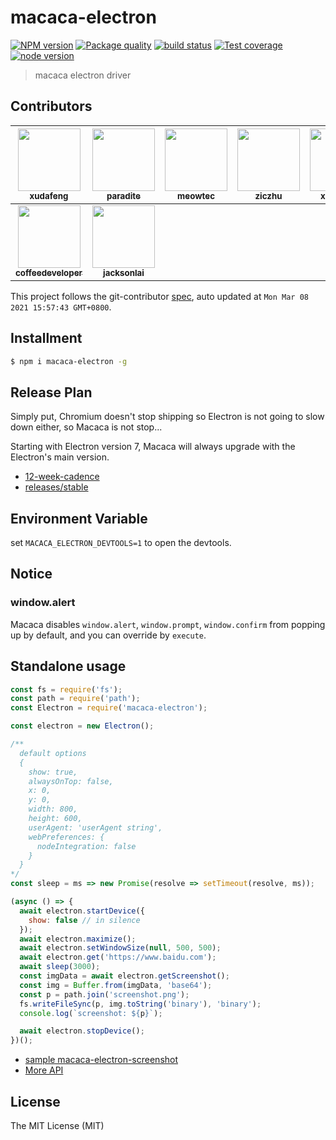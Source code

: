 # macaca-electron

[![NPM version][npm-image]][npm-url]
[![Package quality][quality-image]][quality-url]
[![build status][travis-image]][travis-url]
[![Test coverage][coveralls-image]][coveralls-url]
[![node version][node-image]][node-url]

[npm-image]: https://img.shields.io/npm/v/macaca-electron.svg
[npm-url]: https://npmjs.org/package/macaca-electron
[quality-image]: https://packagequality.com/shield/macaca-electron.svg
[quality-url]: https://packagequality.com/#?package=macaca-electron
[travis-image]: https://img.shields.io/travis/macacajs/macaca-electron.svg
[travis-url]: https://travis-ci.org/macacajs/macaca-electron
[coveralls-image]: https://img.shields.io/coveralls/macacajs/macaca-electron.svg
[coveralls-url]: https://coveralls.io/r/macacajs/macaca-electron?branch=master
[node-image]: https://img.shields.io/badge/node.js-%3E=_7-green.svg
[node-url]: http://nodejs.org/download/

> macaca electron driver

<!-- GITCONTRIBUTOR_START -->

## Contributors

|[<img src="https://avatars.githubusercontent.com/u/1011681?v=4" width="100px;"/><br/><sub><b>xudafeng</b></sub>](https://github.com/xudafeng)<br/>|[<img src="https://avatars.githubusercontent.com/u/1209810?v=4" width="100px;"/><br/><sub><b>paradite</b></sub>](https://github.com/paradite)<br/>|[<img src="https://avatars.githubusercontent.com/u/4006436?v=4" width="100px;"/><br/><sub><b>meowtec</b></sub>](https://github.com/meowtec)<br/>|[<img src="https://avatars.githubusercontent.com/u/1044425?v=4" width="100px;"/><br/><sub><b>ziczhu</b></sub>](https://github.com/ziczhu)<br/>|[<img src="https://avatars.githubusercontent.com/u/43984518?v=4" width="100px;"/><br/><sub><b>xianxiaow</b></sub>](https://github.com/xianxiaow)<br/>|[<img src="https://avatars.githubusercontent.com/u/252317?v=4" width="100px;"/><br/><sub><b>cyjake</b></sub>](https://github.com/cyjake)<br/>|
| :---: | :---: | :---: | :---: | :---: | :---: |
[<img src="https://avatars.githubusercontent.com/u/1487773?v=4" width="100px;"/><br/><sub><b>coffeedeveloper</b></sub>](https://github.com/coffeedeveloper)<br/>|[<img src="https://avatars.githubusercontent.com/u/4575751?v=4" width="100px;"/><br/><sub><b>jacksonlai</b></sub>](https://github.com/jacksonlai)<br/>

This project follows the git-contributor [spec](https://github.com/xudafeng/git-contributor), auto updated at `Mon Mar 08 2021 15:57:43 GMT+0800`.

<!-- GITCONTRIBUTOR_END -->

## Installment

```bash
$ npm i macaca-electron -g
```

## Release Plan

Simply put, Chromium doesn't stop shipping so Electron is not going to slow down either, so Macaca is not stop...

Starting with Electron version 7, Macaca will always upgrade with the Electron's main version.

- [12-week-cadence](https://electronjs.org/blog/12-week-cadence)
- [releases/stable](https://electronjs.org/releases/stable)

## Environment Variable

set `MACACA_ELECTRON_DEVTOOLS=1` to open the devtools.

## Notice

### window.alert

Macaca disables `window.alert`, `window.prompt`, `window.confirm` from popping up by default, and you can override by `execute`.

## Standalone usage

```javascript
const fs = require('fs');
const path = require('path');
const Electron = require('macaca-electron');

const electron = new Electron();

/**
  default options
  {
    show: true,
    alwaysOnTop: false,
    x: 0,
    y: 0,
    width: 800,
    height: 600,
    userAgent: 'userAgent string',
    webPreferences: {
      nodeIntegration: false
    }
  }
*/
const sleep = ms => new Promise(resolve => setTimeout(resolve, ms));

(async () => {
  await electron.startDevice({
    show: false // in silence
  });
  await electron.maximize();
  await electron.setWindowSize(null, 500, 500);
  await electron.get('https://www.baidu.com');
  await sleep(3000);
  const imgData = await electron.getScreenshot();
  const img = Buffer.from(imgData, 'base64');
  const p = path.join('screenshot.png');
  fs.writeFileSync(p, img.toString('binary'), 'binary');
  console.log(`screenshot: ${p}`);

  await electron.stopDevice();
})();
```

- [sample macaca-electron-screenshot](//github.com/macaca-sample/macaca-electron-screenshot)
- [More API](//macacajs.github.io/macaca-electron/)

## License

The MIT License (MIT)

